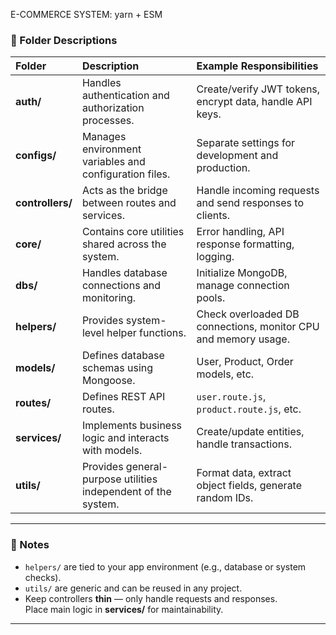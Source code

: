 E-COMMERCE SYSTEM: yarn + ESM


### 🧩 Folder Descriptions

| Folder | Description | Example Responsibilities |
|:--------|:-------------|:--------------------------|
| **auth/** | Handles authentication and authorization processes. | Create/verify JWT tokens, encrypt data, handle API keys. |
| **configs/** | Manages environment variables and configuration files. | Separate settings for development and production. |
| **controllers/** | Acts as the bridge between routes and services. | Handle incoming requests and send responses to clients. |
| **core/** | Contains core utilities shared across the system. | Error handling, API response formatting, logging. |
| **dbs/** | Handles database connections and monitoring. | Initialize MongoDB, manage connection pools. |
| **helpers/** | Provides system-level helper functions. | Check overloaded DB connections, monitor CPU and memory usage. |
| **models/** | Defines database schemas using Mongoose. | User, Product, Order models, etc. |
| **routes/** | Defines REST API routes. | `user.route.js`, `product.route.js`, etc. |
| **services/** | Implements business logic and interacts with models. | Create/update entities, handle transactions. |
| **utils/** | Provides general-purpose utilities independent of the system. | Format data, extract object fields, generate random IDs. |

---

### 🧠 Notes

- `helpers/` are tied to your app environment (e.g., database or system checks).  
- `utils/` are generic and can be reused in any project.  
- Keep controllers **thin** — only handle requests and responses.  
  Place main logic in **services/** for maintainability.

---

